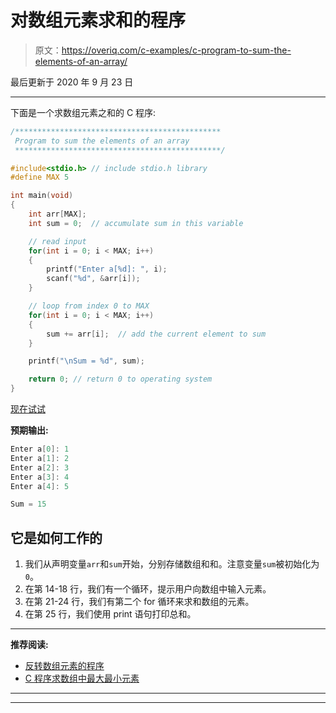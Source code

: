 # 对数组元素求和的程序

> 原文：<https://overiq.com/c-examples/c-program-to-sum-the-elements-of-an-array/>

最后更新于 2020 年 9 月 23 日

* * *

下面是一个求数组元素之和的 C 程序:

```c
/**********************************************
 Program to sum the elements of an array
 **********************************************/

#include<stdio.h> // include stdio.h library
#define MAX 5

int main(void)
{    
    int arr[MAX];
    int sum = 0;  // accumulate sum in this variable

    // read input
    for(int i = 0; i < MAX; i++)
    {
        printf("Enter a[%d]: ", i);
        scanf("%d", &arr[i]);
    }

    // loop from index 0 to MAX
    for(int i = 0; i < MAX; i++)
    {
        sum += arr[i];  // add the current element to sum
    }

    printf("\nSum = %d", sum);

    return 0; // return 0 to operating system
}

```

[现在试试](https://overiq.com/c-online-compiler/PQl/)

**预期输出:**

```c
Enter a[0]: 1
Enter a[1]: 2
Enter a[2]: 3
Enter a[3]: 4
Enter a[4]: 5

Sum = 15

```

## 它是如何工作的

1.  我们从声明变量`arr`和`sum`开始，分别存储数组和和。注意变量`sum`被初始化为`0`。
2.  在第 14-18 行，我们有一个循环，提示用户向数组中输入元素。
3.  在第 21-24 行，我们有第二个 for 循环来求和数组的元素。
4.  在第 25 行，我们使用 print 语句打印总和。

* * *

**推荐阅读:**

*   [反转数组元素的程序](/c-examples/c-program-to-reverse-the-elements-of-an-array/)
*   [C 程序求数组中最大最小元素](/c-examples/c-program-to-find-the-maximum-and-minimum-element-in-the-array/)

* * *

* * *